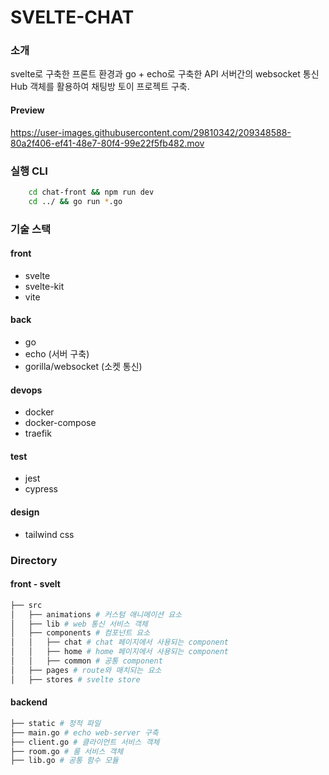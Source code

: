 # SVELTE-CHAT

### 소개
svelte로 구축한 프론트 환경과 go + echo로 구축한 API 서버간의 websocket 통신
Hub 객체를 활용하여 채팅방 토이 프로젝트 구축.

#### Preview


https://user-images.githubusercontent.com/29810342/209348588-80a2f406-ef41-48e7-80f4-99e22f5fb482.mov



### 실행 CLI
```bash
    cd chat-front && npm run dev
    cd ../ && go run *.go
```

### 기술 스택
#### front
- svelte
- svelte-kit
- vite

#### back
- go
- echo (서버 구축)
- gorilla/websocket (소켓 통신)

#### devops
- docker
- docker-compose
- traefik

#### test
- jest
- cypress

#### design
- tailwind css


### Directory
#### front - svelt
```bash
├── src
│   ├── animations # 커스텀 애니메이션 요소
│   ├── lib # web 통신 서비스 객체
│   ├── components # 컴포넌트 요소
│   │   ├── chat # chat 페이지에서 사용되는 component
│   │   ├── home # home 페이지에서 사용되는 component
│   │   ├── common # 공통 component
│   ├── pages # route와 매치되는 요소
│   ├── stores # svelte store
```
#### backend
```bash
├── static # 정적 파일
├── main.go # echo web-server 구축 
├── client.go # 클라이언트 서비스 객체
├── room.go # 룸 서비스 객체
├── lib.go # 공통 함수 모듈
```


